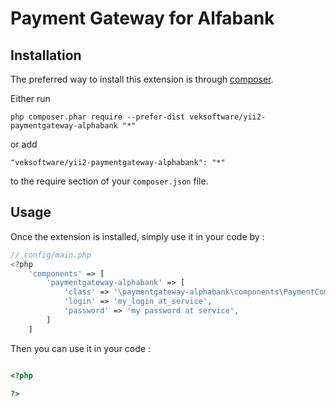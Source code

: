 Payment Gateway for Alfabank
==========


Installation
------------

The preferred way to install this extension is through [composer](http://getcomposer.org/download/).

Either run

```
php composer.phar require --prefer-dist veksoftware/yii2-paymentgateway-alphabank "*"
```

or add

```
"veksoftware/yii2-paymentgateway-alphabank": "*"
```

to the require section of your `composer.json` file.


Usage
-----

Once the extension is installed, simply use it in your code by  :

```php
// config/main.php
<?php
    'components' => [
        'paymentgateway-alphabank' => [
            'class' => '\paymentgateway-alphabank\components\PaymentComponent',
            'login' => 'my_login_at_service',
            'password' => 'my password at service',
        ]
    ]
```

Then you can use it in your code :

```php

<?php

?>
```
